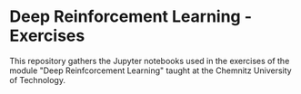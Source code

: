 # Deep Reinforcement Learning - Exercises

This repository gathers the Jupyter notebooks used in the exercises of the module "Deep Reinfcorcement Learning" taught at the Chemnitz University of Technology.
